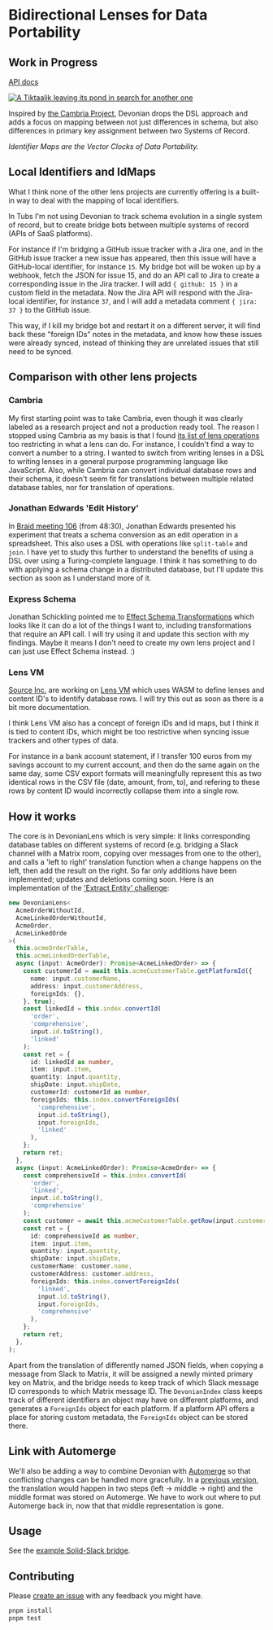 # Bidirectional Lenses for Data Portability
## Work in Progress
[API docs](https://tubsproject.github.io/devonian/)

[![A Tiktaalik leaving its pond in search for another one](https://cdn.mos.cms.futurecdn.net/fi8nrWxvEb5sowf5jkQ8RY-700-80.jpg.webp)](https://www.livescience.com/43596-devonian-period.html)

Inspired by [the Cambria Project](https://github.com/inkandswitch/cambria-project), Devonian drops the DSL approach and adds a focus on mapping between not just differences in schema, but also differences in primary key assignment between two Systems of Record.

*Identifier Maps are the Vector Clocks of Data Portability.*

## Local Identifiers and IdMaps
What I think none of the other lens projects are currently offering is a built-in way to deal with the mapping of local identifiers.

In Tubs I'm not using Devonian to track schema evolution in a single system of record, but to create bridge bots between multiple systems of record (APIs of SaaS platforms).

For instance if I'm bridging a GitHub issue tracker with a Jira one, and in the GitHub issue tracker a new issue has appeared, then this issue will have a GitHub-local identifier, for instance `15`. My bridge bot will be woken up by a webhook, fetch the JSON for issue 15, and do an API call to Jira to create a corresponding issue in the Jira tracker. I will add `{ github: 15 }` in a custom field in the metadata. Now the Jira API will respond with the Jira-local identifier, for instance `37`, and I will add a metadata comment `{ jira: 37 }` to the GitHub issue.

This way, if I kill my bridge bot and restart it on a different server, it will find back these "foreign IDs" notes in the metadata, and know how these issues were already synced, instead of thinking they are unrelated issues that still need to be synced.

## Comparison with other lens projects
### Cambria
My first starting point was to take Cambria, even though it was clearly labeled as a research project and not a production ready tool. The reason I stopped using Cambria as my basis is that I found [its list of lens operations](https://github.com/inkandswitch/cambria-project/tree/26fca3231053e96edaac9ad13e88db0be4ab4668?tab=readme-ov-file#lens-operations) too restricting in what a lens can do. For instance, I couldn't find a way to convert a number to a string. I wanted to switch from writing lenses in a DSL to writing lenses in a general purpose programming language like JavaScript. Also, while Cambria can convert individual database rows and their schema, it doesn't seem fit for translations between multiple related database tables, nor for translation of operations.

### Jonathan Edwards 'Edit History'
In [Braid meeting 106](https://braid.org/meeting-106) (from 48:30), Jonathan Edwards presented his experiment that treats a schema conversion as an edit operation in a spreadsheet. This also uses a DSL with operations like `split-table` and `join`. I have yet to study this further to understand the benefits of using a DSL over using a Turing-complete language. I think it has something to do with applying a schema change in a distributed database, but I'll update this section as soon as I understand more of it.

### Express Schema
Jonathan Schickling pointed me to [Effect Schema Transformations](https://effect.website/docs/schema/transformations/#async-transformations) which looks like it can do a lot of the things I want to, including transformations that require an API call. I will try using it and update this section with my findings. Maybe it means I don't need to create my own lens project and I can just use Effect Schema instead. :)

### Lens VM
[Source Inc.](https://source.network/) are working on [Lens VM](https://github.com/lens-vm/lens-vm.org/blob/master/content/about.md) which uses WASM to define lenses and content ID's to identify database rows. I will try this out as soon as there is a bit more documentation. 

I think Lens VM also has a concept of foreign IDs and id maps, but I think it is tied to content IDs, which might be too restrictive when syncing issue trackers and other types of data.

For instance in a bank account statement, if I transfer 100 euros from my savings account to my current account, and then do the same again on the same day, some CSV export formats will meaningfully represent this as two identical rows in the CSV file (date, amount, from, to), and refering to these rows by content ID would incorrectly collapse them into a single row.

## How it works
The core is in DevonianLens which is very simple: it links corresponding database tables on different systems of record (e.g. bridging a Slack channel with a Matrix room, copying over messages from one to the other), and calls a 'left to right' translation function when a change happens on the left, then add the result on the right. So far only additions have been implemented; updates and deletions coming soon. Here is an implementation of the ['Extract Entity' challenge](https://arxiv.org/pdf/2309.11406):
```ts
new DevonianLens<
  AcmeOrderWithoutId,
  AcmeLinkedOrderWithoutId,
  AcmeOrder,
  AcmeLinkedOrde
>(
  this.acmeOrderTable,
  this.acmeLinkedOrderTable,
  async (input: AcmeOrder): Promise<AcmeLinkedOrder> => {
    const customerId = await this.acmeCustomerTable.getPlatformId({
      name: input.customerName,
      address: input.customerAddress,
      foreignIds: {},
    }, true);
    const linkedId = this.index.convertId(
      'order',
      'comprehensive',
      input.id.toString(),
      'linked'
    );
    const ret = {
      id: linkedId as number,
      item: input.item,
      quantity: input.quantity,
      shipDate: input.shipDate,
      customerId: customerId as number,
      foreignIds: this.index.convertForeignIds(
        'comprehensive',
        input.id.toString(),
        input.foreignIds,
        'linked'
      ),
    };
    return ret;
  },
  async (input: AcmeLinkedOrder): Promise<AcmeOrder> => {
    const comprehensiveId = this.index.convertId(
      'order',
      'linked',
      input.id.toString(),
      'comprehensive'
    );
    const customer = await this.acmeCustomerTable.getRow(input.customerId);
    const ret = {
      id: comprehensiveId as number,
      item: input.item,
      quantity: input.quantity,
      shipDate: input.shipDate,
      customerName: customer.name,
      customerAddress: customer.address,
      foreignIds: this.index.convertForeignIds(
        'linked',
        input.id.toString(),
        input.foreignIds,
        'comprehensive'
      ),
    };
    return ret;
  },
);
```

Apart from the translation of differently named JSON fields, when copying a message from Slack to Matrix, it will be assigned a newly minted primary key on Matrix, and the bridge needs to keep track of which Slack message ID corresponds to which Matrix message ID.
The `DevonianIndex` class keeps track of different identifiers an object may have on different platforms, and generates a `ForeignIds` object for each platform. If a platform API offers a place for storing custom metadata, the `ForeignIds` object can be stored there.

## Link with Automerge
We'll also be adding a way to combine Devonian with [Automerge](https://automerge.org) so that conflicting changes can be handled more gracefully.
In a [previous version](https://github.com/tubsproject/reflector/blob/e01470d/README.md), the translation would happen in two steps (left -> middle -> right) and the middle format was stored on Automerge. We have to work out where to put Automerge back in, now that that middle representation is gone.

## Usage
See the [example Solid-Slack bridge](https://github.com/tubsproject/devonian/blob/main/examples/DevonianSolidSlackBridge.ts).

## Contributing
Please [create an issue](https://github.com/tubsproject/devonian/issues/new) with any feedback you might have.
```sh
pnpm install
pnpm test
```